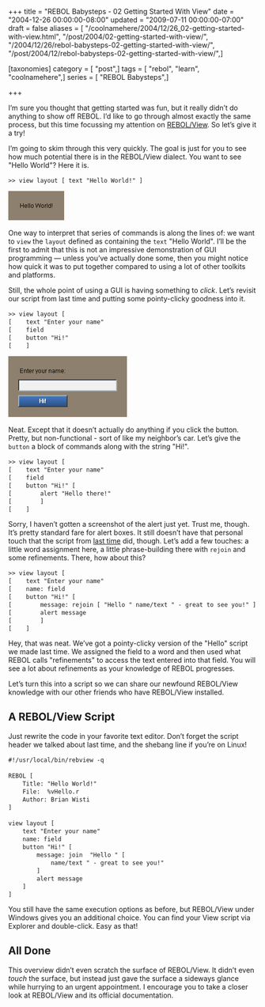 +++
title = "REBOL Babysteps - 02 Getting Started With View"
date = "2004-12-26 00:00:00-08:00"
updated = "2009-07-11 00:00:00-07:00"
draft = false
aliases = [ "/coolnamehere/2004/12/26_02-getting-started-with-view.html", "/post/2004/02-getting-started-with-view/", "/2004/12/26/rebol-babysteps-02-getting-started-with-view/", "/post/2004/12/rebol-babysteps-02-getting-started-with-view/",]

[taxonomies]
category = [ "post",]
tags = [ "rebol", "learn", "coolnamehere",]
series = [ "REBOL Babysteps",]

+++

I’m sure you thought that getting started was fun, but it really didn’t
do anything to show off REBOL. I’d like to go through almost exactly the
same process, but this time focussing my attention on
[REBOL/View](http://www.rebol.com/prod-view.html). So let’s give it a
try!

I’m going to skim through this very quickly. The goal is just for you to
see how much potential there is in the REBOL/View dialect. You want to
see "Hello World"? Here it is.

    >> view layout [ text "Hello World!" ]

![Hello World in REBOL/View](rebol-intro-01.png)

One way to interpret that series of commands is along the lines of: we
want to `view` the `layout` defined as containing the `text` "Hello
World". I’ll be the first to admit that this is not an impressive
demonstration of GUI programming — unless you’ve actually done some,
then you might notice how quick it was to put together compared to using
a lot of other toolkits and platforms.

Still, the whole point of using a GUI is having something to *click*.
Let’s revisit our script from last time and putting some pointy-clicky
goodness into it.

    >> view layout [
    [    text "Enter your name"
    [    field
    [    button "Hi!"
    [    ]

![Asking for a name](rebol-intro-02.png)

Neat. Except that it doesn’t actually do anything if you click the
button. Pretty, but non-functional - sort of like my neighbor’s car.
Let’s give the `button` a block of commands along with the string "Hi!".

    >> view layout [
    [    text "Enter your name"
    [    field
    [    button "Hi!" [
    [        alert "Hello there!"
    [        ]
    [    ]

Sorry, I haven’t gotten a screenshot of the alert just yet. Trust me,
though. It’s pretty standard fare for alert boxes. It still doesn’t have
that personal touch that the script from [last
time](/post/2004/12/rebol-babysteps-01-getting-started/) did, though.
Let’s add a few touches: a little word assignment here, a little
phrase-building there with `rejoin` and some refinements. There, how
about this?

    >> view layout [
    [    text "Enter your name"
    [    name: field
    [    button "Hi!" [
    [        message: rejoin [ "Hello " name/text " - great to see you!" ]
    [        alert message
    [        ]
    [    ]

Hey, that was neat. We’ve got a pointy-clicky version of the "Hello"
script we made last time. We assigned the field to a word and then used
what REBOL calls "refinements" to access the text entered into that
field. You will see a lot about refinements as your knowledge of REBOL
progresses.

Let’s turn this into a script so we can share our newfound REBOL/View
knowledge with our other friends who have REBOL/View installed.

A REBOL/View Script
-------------------

Just rewrite the code in your favorite text editor. Don’t forget the
script header we talked about last time, and the shebang line if you’re
on Linux!

    #!/usr/local/bin/rebview -q

    REBOL [
        Title: "Hello World!"
        File:  %vHello.r
        Author: Brian Wisti
    ]

    view layout [
        text "Enter your name"
        name: field
        button "Hi!" [
            message: join  "Hello " [
                name/text " - great to see you!"
            ]
            alert message
        ]
    ]

You still have the same execution options as before, but REBOL/View
under Windows gives you an additional choice. You can find your View
script via Explorer and double-click. Easy as that!

All Done
--------

This overview didn’t even scratch the surface of REBOL/View. It didn’t
even *touch* the surface, but instead just gave the surface a sideways
glance while hurrying to an urgent appointment. I encourage you to take
a closer look at REBOL/View and its official documentation.